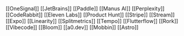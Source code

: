 [[OneSignal]]
[[JetBrains]]
[[Paddle]]
[[Manus AI]]
[[Perplexity]]
[[CodeRabbit]]
[[Eleven Labs]]
[[Product Hunt]]
[[Stripe]]
[[Stream]]
[[Expo]]
[[Linearity]]
[[Splitmetrics]]
[[Tempo]]
[[Flutterflow]]
[[Rork]]
[[Vibecode]]
[[Bloom]]
[[a0.dev]]
[[Mobbin]]
[[Astro]]



